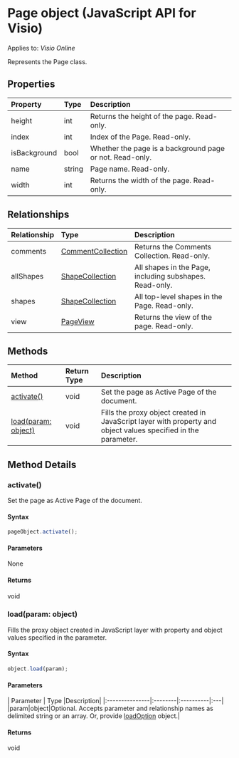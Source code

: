 # Page object (JavaScript API for Visio)

Applies to: _Visio Online_

Represents the Page class.

## Properties

| Property	   | Type	|Description|
|:---------------|:--------|:----------|
|height|int|Returns the height of the page. Read-only.|
|index|int|Index of the Page. Read-only.|
|isBackground|bool|Whether the page is a background page or not. Read-only.|
|name|string|Page name. Read-only.|
|width|int|Returns the width of the page. Read-only.|

## Relationships
| Relationship | Type	|Description|
|:---------------|:--------|:----------|
|comments|[CommentCollection](commentcollection.md)|Returns the Comments Collection. Read-only.|
|allShapes|[ShapeCollection](shapecollection.md)|All shapes in the Page, including subshapes. Read-only.|
|shapes|[ShapeCollection](shapecollection.md)|All top-level shapes in the Page. Read-only.|
|view|[PageView](pageview.md)|Returns the view of the page. Read-only.|

## Methods

| Method		   | Return Type	|Description|
|:---------------|:--------|:----------|
|[activate()](#activate)|void|Set the page as Active Page of the document.|
|[load(param: object)](#loadparam-object)|void|Fills the proxy object created in JavaScript layer with property and object values specified in the parameter.|

## Method Details


### activate()
Set the page as Active Page of the document.

#### Syntax
```js
pageObject.activate();
```

#### Parameters
None

#### Returns
void

### load(param: object)
Fills the proxy object created in JavaScript layer with property and object values specified in the parameter.

#### Syntax
```js
object.load(param);
```

#### Parameters
| Parameter	   | Type	|Description|
|:---------------|:--------|:----------|:---|
|param|object|Optional. Accepts parameter and relationship names as delimited string or an array. Or, provide [loadOption](loadoption.md) object.|

#### Returns
void

